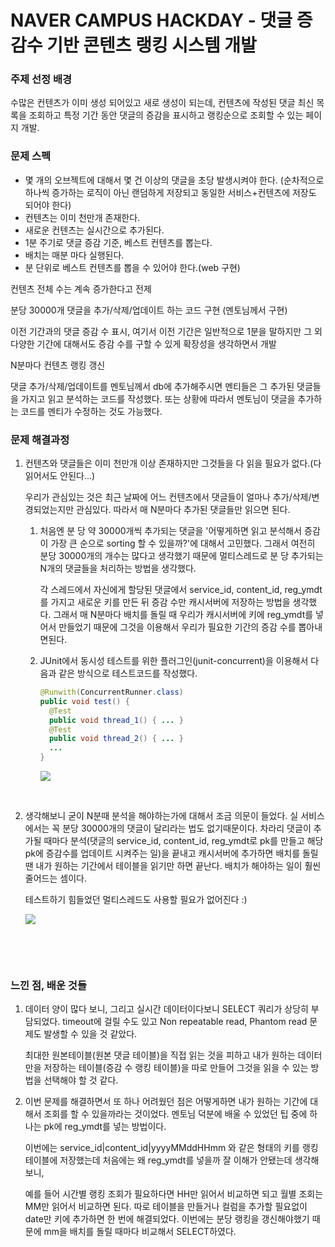 # NAVER CAMPUS HACKDAY - 댓글 증감수 기반 콘텐츠 랭킹 시스템 개발

### 주제 선정 배경

수많은 컨텐츠가 이미 생성 되어있고 새로 생성이 되는데, 컨텐츠에 작성된 댓글 최신 목록을 조회하고 특정 기간 동안 댓글의 증감을 표시하고 랭킹순으로 조회할 수 있는 페이지 개발.

### 문제 스펙

*   몇 개의 오브젝트에 대해서 몇 건 이상의 댓글을 초당 발생시켜야 한다.
    (순차적으로 하나씩 증가하는 로직이 아닌 랜덤하게 저장되고 동일한 서비스+컨텐츠에 저장도 되어야 한다)
*   컨텐츠는 이미 천만개 존재한다.
*   새로운 컨텐츠는 실시간으로 추가된다.
*   1분 주기로 댓글 증감 기준, 베스트 컨텐츠를 뽑는다.
*   배치는 매분 마다 실행된다.
*   분 단위로 베스트 컨텐츠를 뽑을 수 있어야 한다.(web 구현)

컨텐츠 전체 수는 계속 증가한다고 전제

분당 30000개 댓글을 추가/삭제/업데이트 하는 코드 구현 (멘토님께서 구현)

이전 기간과의 댓글 증감 수 표시, 여기서 이전 기간은 일반적으로 1분을 말하지만 그 외 다양한 기간에 대해서도 증감 수를 구할 수 있게 확장성을 생각하면서 개발

N분마다 컨텐츠 랭킹 갱신



댓글 추가/삭제/업데이트를 멘토님께서 db에 추가해주시면 멘티들은 그 추가된 댓글들을 가지고 읽고 분석하는 코드를 작성했다. 또는 상황에 따라서 멘토님이 댓글을 추가하는 코드를 멘티가 수정하는 것도 가능했다. 



### 문제 해결과정

1.  컨텐츠와 댓글들은 이미 천만개 이상 존재하지만 그것들을 다 읽을 필요가 없다.(다 읽어서도 안된다...)

    우리가 관심있는 것은 최근 날짜에 어느 컨텐츠에서 댓글들이 얼마나 추가/삭제/변경되었는지만 관심있다. 따라서 매 N분마다 추가된 댓글들만 읽으면 된다.

    1.  처음엔 분 당 약 30000개씩 추가되는 댓글을 '어떻게하면 읽고 분석해서 증감이 가장 큰 순으로 sorting 할 수 있을까?'에 대해서 고민했다. 그래서 여전히 분당 30000개의 개수는 많다고 생각했기 때문에 멀티스레드로 분 당 추가되는 N개의 댓글들을 처리하는 방법을 생각했다.

        각 스레드에서 자신에게 할당된 댓글에서 service_id, content_id, reg_ymdt를 가지고 새로운 키를 만든 뒤 증감 수만 캐시서버에 저장하는 방법을 생각했다. 그래서 매 N분마다 배치를 돌릴 때 우리가 캐시서버에 키에 reg_ymdt를 넣어서 만들었기 때문에 그것을 이용해서 우리가 필요한 기간의 증감 수를 뽑아내면된다.

    2.  JUnit에서 동시성 테스트를 위한 플러그인(junit-concurrent)을 이용해서 다음과 같은 방식으로 테스트코드를 작성했다.

        ```java
        @Runwith(ConcurrentRunner.class)
        public void test() {
          @Test
          public void thread_1() { ... }
          @Test
          public void thread_2() { ... }
          ...
        }
        ```

        ![](http://drive.google.com/uc?export=view&id=11fbaC54HYTRhb-n8vsxVttE93xforicT)

        ​

2.  생각해보니 굳이 N분때 분석을 해야하는가에 대해서 조금 의문이 들었다. 실 서비스에서는 꼭 분당 30000개의 댓글이 달리라는 법도 없기때문이다. 차라리 댓글이 추가될 때마다 분석(댓글의 service_id, content_id, reg_ymdt로 pk를 만들고 해당 pk에 증감수를 업데이트 시켜주는 일)을 끝내고 캐시서버에 추가하면 배치를 돌릴 땐 내가 원하는 기간에서 테이블을 읽기만 하면 끝난다. 배치가 해야하는 일이 훨씬 줄어드는 셈이다.

    테스트하기 힘들었던 멀티스레드도 사용할 필요가 없어진다 :)

    ![](http://drive.google.com/uc?export=view&id=1GfZk3Lgig63qefHW5ml3wKg7WFiHksxc)

    ​

    ​

### 느낀 점, 배운 것들

1.  데이터 양이 많다 보니, 그리고 실시간 데이터이다보니 SELECT 쿼리가 상당히 부담되었다. timeout에 걸릴 수도 있고 Non repeatable read, Phantom read 문제도 발생할 수 있을 것 같았다.

    최대한 원본테이블(원본 댓글 테이블)을 직접 읽는 것을 피하고 내가 원하는 데이터만을 저장하는 테이블(증감 수 랭킹 테이블)을 따로 만들어 그것을 읽을 수 있는 방법을 선택해야 할 것 같다.

2.  이번 문제를 해결하면서 또 하나 어려웠던 점은 어떻게하면 내가 원하는 기간에 대해서 조회를 할 수 있을까라는 것이었다. 멘토님 덕분에 배울 수 있었던 팁 중에 하나는 pk에 reg_ymdt를 넣는 방법이다.

    이번에는 service_id|content_id|yyyyMMddHHmm 와 같은 형태의 키를 랭킹테이블에 저장했는데 처음에는 왜 reg_ymdt를 넣을까 잘 이해가 안됐는데 생각해보니,

    예를 들어 시간별 랭킹 조회가 필요하다면 HH만 읽어서 비교하면 되고 월별 조회는 MM만 읽어서 비교하면 된다. 따로 테이블을 만들거나 컬럼을 추가할 필요없이 date만 키에 추가하면 한 번에 해결되었다. 이번에는 분당 랭킹을 갱신해야했기 때문에 mm을 배치를 돌릴 때마다 비교해서 SELECT하였다.

     

    ​
